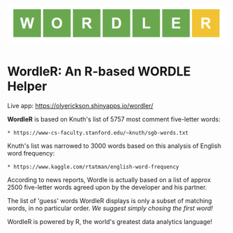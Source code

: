 ![WordkeR](www/WordleR.png)
# WordleR: An R-based WORDLE Helper

Live app: https://olyerickson.shinyapps.io/wordler/

**WordleR** is based on Knuth's list of 5757 most comment five-letter words:

    * https://www-cs-faculty.stanford.edu/~knuth/sgb-words.txt

Knuth's list was narrowed to 3000 words based on this analysis of English word frequency:
    
    * https://www.kaggle.com/rtatman/english-word-frequency

According to news reports, Wordle is actually based on a list of approx 2500 five-letter words agreed upon by the developer and his partner.

The list of 'guess' words WordleR displays is only a subset of matching words, in no particular order. _We suggest simply chosing the first word!_

WordleR is powered by R, the world's greatest data analytics language!
